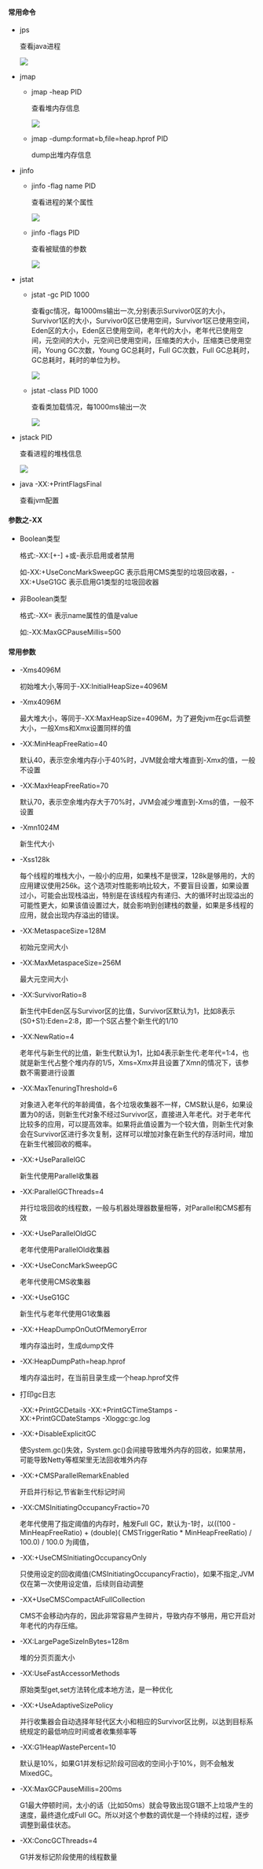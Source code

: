 #### 常用命令

- jps

  查看java进程

  ![](/assets/jvm/jps.png)

- jmap

  - jmap -heap PID

    查看堆内存信息

    ![](/assets/jvm/jmap.png)

  - jmap -dump:format=b,file=heap.hprof PID

    dump出堆内存信息


- jinfo

  - jinfo -flag name PID

    查看进程的某个属性

    ![](/assets/jvm/jinfoq.png)

  - jinfo -flags PID

    查看被赋值的参数

    ![](/assets/jvm/jinfos.png)

- jstat

  - jstat -gc PID 1000

    查看gc情况，每1000ms输出一次,分别表示Survivor0区的大小，Survivor1区的大小，Survivor0区已使用空间，Survivor1区已使用空间，Eden区的大小，Eden区已使用空间，老年代的大小，老年代已使用空间，元空间的大小，元空间已使用空间，压缩类的大小，压缩类已使用空间，Young GC次数，Young GC总耗时，Full GC次数，Full GC总耗时，GC总耗时，耗时的单位为秒。

    ![](/assets/jvm/jstat1.png)

  - jstat -class PID 1000

    查看类加载情况，每1000ms输出一次

    ![](/assets/jvm/jstat2.png)

- jstack PID

  查看进程的堆栈信息

  ![](/assets/jvm/jstack.png)

- java -XX:+PrintFlagsFinal

  查看jvm配置

#### 参数之-XX

- Boolean类型

  格式:-XX:[+-]<name> +或-表示启用或者禁用

  如-XX:+UseConcMarkSweepGC 表示启用CMS类型的垃圾回收器，-XX:+UseG1GC 表示启用G1类型的垃圾回收器

- 非Boolean类型

  格式:-XX<name>=<value> 表示name属性的值是value

  如:-XX:MaxGCPauseMillis=500

#### 常用参数

  - -Xms4096M

    初始堆大小,等同于-XX:InitialHeapSize=4096M

  - -Xmx4096M

    最大堆大小，等同于-XX:MaxHeapSize=4096M，为了避免jvm在gc后调整大小，一般Xms和Xmx设置同样的值

  - -XX:MinHeapFreeRatio=40

    默认40，表示空余堆内存小于40%时，JVM就会增大堆直到-Xmx的值，一般不设置

  - -XX:MaxHeapFreeRatio=70

    默认70，表示空余堆内存大于70%时，JVM会减少堆直到-Xms的值，一般不设置

  - -Xmn1024M

    新生代大小

  - -Xss128k

    每个线程的堆栈大小，一般小的应用，如果栈不是很深，128k是够用的，大的应用建议使用256k。这个选项对性能影响比较大，不要盲目设置，如果设置过小，可能会出现栈溢出，特别是在该线程内有递归、大的循环时出现溢出的可能性更大，如果该值设置过大，就会影响到创建栈的数量，如果是多线程的应用，就会出现内存溢出的错误。

  - -XX:MetaspaceSize=128M

    初始元空间大小

  - -XX:MaxMetaspaceSize=256M

    最大元空间大小

  - -XX:SurvivorRatio=8

    新生代中Eden区与Survivor区的比值，Survivor区默认为1，比如8表示(S0+S1):Eden=2:8，即一个S区占整个新生代的1/10

  - -XX:NewRatio=4

    老年代与新生代的比值，新生代默认为1，比如4表示新生代:老年代=1:4，也就是新生代占整个堆内存的1/5，Xms=Xmx并且设置了Xmn的情况下，该参数不需要进行设置

  - -XX:MaxTenuringThreshold=6

    对象进入老年代的年龄阈值，各个垃圾收集器不一样，CMS默认是6，如果设置为0的话，则新生代对象不经过Survivor区，直接进入年老代。对于老年代比较多的应用，可以提高效率。如果将此值设置为一个较大值，则新生代对象会在Survivor区进行多次复制，这样可以增加对象在新生代的存活时间，增加在新生代被回收的概率。

  - -XX:+UseParallelGC

    新生代使用Parallel收集器

  - -XX:ParallelGCThreads=4

    并行垃圾回收的线程数，一般与机器处理器数量相等，对Parallel和CMS都有效

  - -XX:+UseParallelOldGC

    老年代使用ParallelOld收集器

  - -XX:+UseConcMarkSweepGC

    老年代使用CMS收集器

  - -XX:+UseG1GC

    新生代与老年代使用G1收集器

  - -XX:+HeapDumpOnOutOfMemoryError

    堆内存溢出时，生成dump文件

  - -XX:HeapDumpPath=heap.hprof

    堆内存溢出时，在当前目录生成一个heap.hprof文件

  - 打印gc日志

    -XX:+PrintGCDetails
    -XX:+PrintGCTimeStamps
    -XX:+PrintGCDateStamps
    -Xloggc:gc.log

  - -XX:+DisableExplicitGC

    使System.gc()失效，System.gc()会间接导致堆外内存的回收，如果禁用，可能导致Netty等框架里无法回收堆外内存

  - -XX:+CMSParallelRemarkEnabled

    开启并行标记,节省新生代标记时间

  - -XX:CMSInitiatingOccupancyFractio=70

    老年代使用了指定阈值的内存时，触发Full GC，默认为-1时，以((100 - MinHeapFreeRatio) + (double)( CMSTriggerRatio * MinHeapFreeRatio) / 100.0) / 100.0 为阈值，

  - -XX:+UseCMSInitiatingOccupancyOnly

    只使用设定的回收阈值(CMSInitiatingOccupancyFractio)，如果不指定,JVM仅在第一次使用设定值，后续则自动调整

  - -XX+UseCMSCompactAtFullCollection

    CMS不会移动内存的，因此非常容易产生碎片，导致内存不够用，用它开启对年老代的内存压缩。

  - -XX:LargePageSizeInBytes=128m

    堆的分页页面大小

  - -XX:UseFastAccessorMethods

    原始类型get,set方法转化成本地方法，是一种优化

  - -XX:+UseAdaptiveSizePolicy

    并行收集器会自动选择年轻代区大小和相应的Survivor区比例，以达到目标系统规定的最低响应时间或者收集频率等

  - -XX:G1HeapWastePercent=10

    默认是10%，如果G1并发标记阶段可回收的空间小于10%，则不会触发MixedGC。

  - -XX:MaxGCPauseMillis=200ms

    G1最大停顿时间，太小的话（比如50ms）就会导致出现G1跟不上垃圾产生的速度，最终退化成Full GC。所以对这个参数的调优是一个持续的过程，逐步调整到最佳状态。

  - -XX:ConcGCThreads=4

    G1并发标记阶段使用的线程数量

